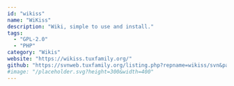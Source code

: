 ```yaml
---
id: "wikiss"
name: "WiKiss"
description: "Wiki, simple to use and install."
tags:
  - "GPL-2.0"
  - "PHP"
category: "Wikis"
website: "https://wikiss.tuxfamily.org/"
github: "https://svnweb.tuxfamily.org/listing.php?repname=wikiss/svn&path=%2F&sc=0"
#image: "/placeholder.svg?height=300&width=400"
---
```


